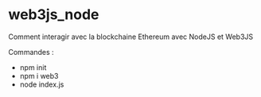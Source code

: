 # web3js_node
Comment interagir avec la blockchaine Ethereum avec NodeJS et Web3JS

Commandes :
- npm init
- npm i web3
- node index.js
